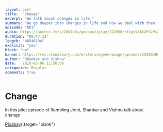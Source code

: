 ```yaml
---
layout: post
title:  "Change"
excerpt: "We talk about changes in life."
summary: "We go deeper into changes in life and how we deal with them."
episode: "001"
audio: https://anchor.fm/s/2b51b8c/podcast/play/222058/https%3A%2F%2Fs3-us-west-2.amazonaws.com%2Fanchor-audio-bank%2Fstaging%2F2018-2-6%2FEP001---Change-c9afddbce5e7e.m4a
duration: "00:47:32"
length: "40546194"
explicit: "yes"
block: "no"
banner: https://res.cloudinary.com/writerandgeek/image/upload/v1520858869/RamblingJoint-small.jpg
author: "Shankar and Vishnu"
date:   2018-03-06 11:50:00
categories: Regular
comments: true
---
```

# Change
In this pilot episode of Rambling Joint, Shankar and Vishnu talk about change

[Pixabay](https://pixabay.com/en/submarine-boat-sea-ocean-water-168884/){:target="blank"}
